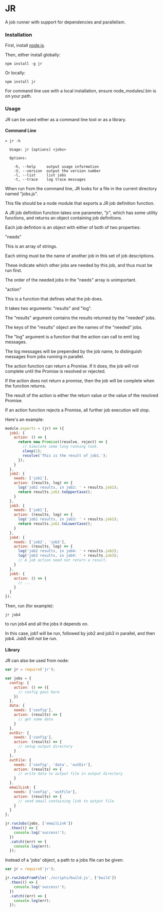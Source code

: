 # JR

A job runner with support for dependencies and parallelism.

### Installation

First, install [node.js](http://nodejs.org/download/).

Then, either install globally:

    npm install -g jr

Or locally:

    npm install jr

For command line use with a local installation, ensure node_modules/.bin is on your path.

### Usage

JR can be used either as a command line tool or as a library.

#### Command Line

```
> jr -h

  Usage: jr [options] <jobs>

  Options:

    -h, --help     output usage information
    -V, --version  output the version number
    -l, --list     list jobs
    -t, --trace    log trace messages
```

When run from the command line, JR looks for a file in the current directory named "jobs.js".

This file should be a node module that exports a JR job definition function.

A JR job definition function takes one parameter, "jr", which has some utility functions,
and returns an object containing job definitions.

Each job defintion is an object with either of both of two properties:

"needs"

This is an array of strings.

Each string must be the name of another job in this set of job descriptions.

These indicate which other jobs are needed by this job, and thus must be run first.

The order of the needed jobs in the "needs" array is unimportant.

"action"

This is a function that defines what the job does.

It takes two arguments: "results" and "log".

The "results" argument contains the results returned by the "needed" jobs.

The keys of the "results" object are the names of the "needed" jobs.

The "log" argument is a function that the action can call to emit log messages.

The log messages will be prepended by the job name, to distinguish messages from jobs running in parallel.

The action function can return a Promise.  If it does, the job will not complete until the Promise is resolved or rejected.

If the action does not return a promise, then the job will be complete when the function returns.

The result of the action is either the return value or the value of the resolved Promise.

If an action function rejects a Promise, all further job execution will stop.

Here's an example:

```javascript
module.exports = (jr) => ({
  job1: {
    action: () => {
      return new Promise((resolve, reject) => {
        // Simulate some long running task.
        sleep(1);
        resolve('This is the result of job1.');
      });
    }
  },
  job2: {
    needs: ['job1'],
    action: (results, log) => {
      log('job1 results, in job2: ' + results.job1);
      return results.job1.toUpperCase();
    }
  },
  job3: {
    needs: ['job1'],
    action: (results, log) => {
      log('job1 results, in job3: ' + results.job1);
      return results.job1.toLowerCase();
    }
  },
  job4: {
    needs: ['job2', 'job3'],
    action: (results, log) => {
      log('job2 results, in job4: ' + results.job2);
      log('job3 results, in job4: ' + results.job3);
      // A job action need not return a result.
    }
  },
  job5: {
    action: () => {
      // ...
    }
  }
});
```

Then, run (for example):

    jr job4

to run job4 and all the jobs it depends on.

In this case, job1 will be run, followed by job2 and job3 in parallel, and then job4.  Job5 will not be run.

#### Library

JR can also be used from node:

```javascript
var jr = require('jr');

var jobs = {
  config: {
    action: () => ({
      // config goes here
    })
  },
  data: {
    needs: ['config'],
    action: (results) => {
      // get some data
    }
  },
  outDir: {
    needs: ['config'],
    action: (results) => {
      // setup output directory
    }
  },
  outFile: {
    needs: ['config', 'data', 'outDir'],
    action: (results) => {
      // write data to output file in output directory
    }
  },
  emailLink: {
    needs: ['config', 'outFile'],
    action: (results) => {
      // send email containing link to output file
    }
  }
};

jr.runJobs(jobs, ['emailLink'])
  .then(() => {
    console.log('success!');
  })
  .catch((err) => {
    console.log(err);
  });
```

Instead of a 'jobs' object, a path to a jobs file can be given:

```javascript
var jr = require('jr');

jr.runJobsFromFile('./scripts/build.js', ['build'])
  .then(() => {
    console.log('success!');
  })
  .catch((err) => {
    console.log(err);
  });
```

